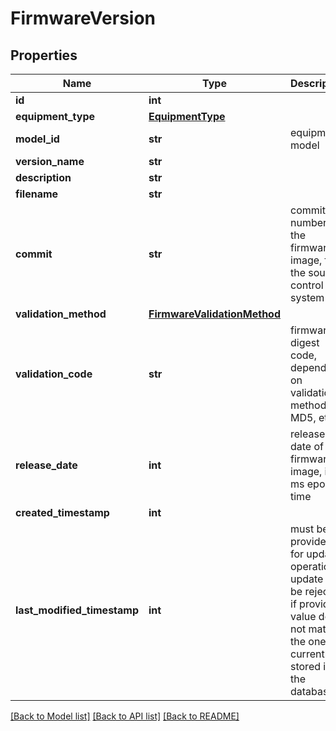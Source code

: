 # FirmwareVersion

## Properties
Name | Type | Description | Notes
------------ | ------------- | ------------- | -------------
**id** | **int** |  | [optional] 
**equipment_type** | [**EquipmentType**](EquipmentType.md) |  | [optional] 
**model_id** | **str** | equipment model | [optional] 
**version_name** | **str** |  | [optional] 
**description** | **str** |  | [optional] 
**filename** | **str** |  | [optional] 
**commit** | **str** | commit number for the firmware image, from the source control system | [optional] 
**validation_method** | [**FirmwareValidationMethod**](FirmwareValidationMethod.md) |  | [optional] 
**validation_code** | **str** | firmware digest code, depending on validation method - MD5, etc. | [optional] 
**release_date** | **int** | release date of the firmware image, in ms epoch time | [optional] 
**created_timestamp** | **int** |  | [optional] 
**last_modified_timestamp** | **int** | must be provided for update operation, update will be rejected if provided value does not match the one currently stored in the database | [optional] 

[[Back to Model list]](../README.md#documentation-for-models) [[Back to API list]](../README.md#documentation-for-api-endpoints) [[Back to README]](../README.md)

